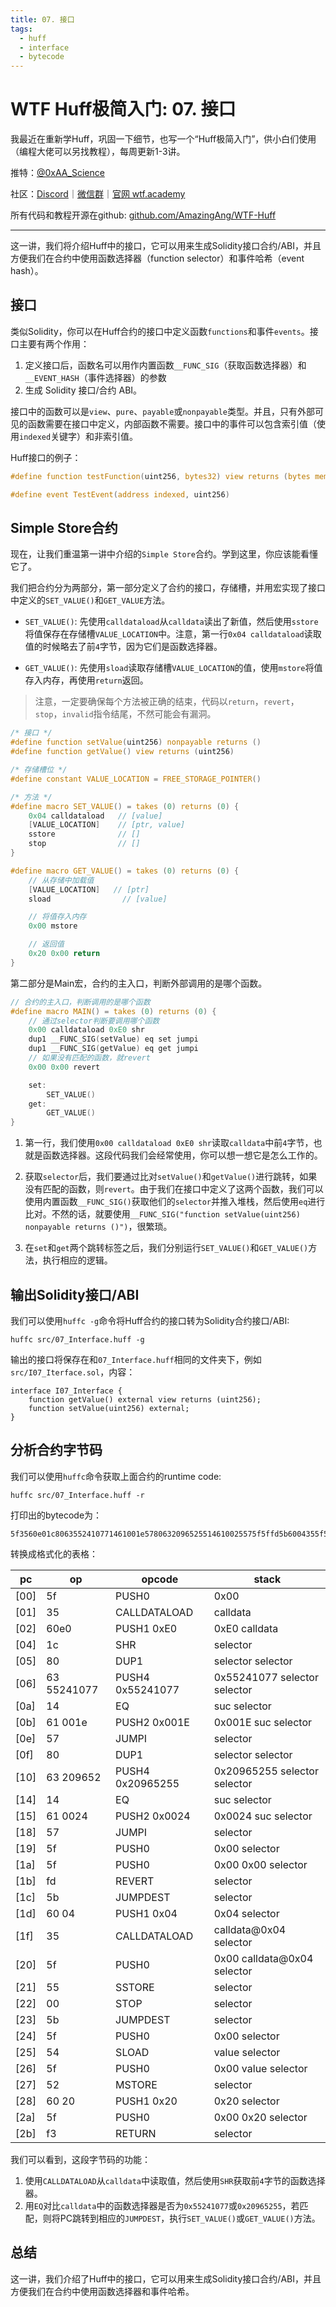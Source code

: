 ```yaml
---
title: 07. 接口
tags:
  - huff
  - interface
  - bytecode
---
```


# WTF Huff极简入门: 07. 接口

我最近在重新学Huff，巩固一下细节，也写一个“Huff极简入门”，供小白们使用（编程大佬可以另找教程），每周更新1-3讲。

推特：[@0xAA_Science](https://twitter.com/0xAA_Science)

社区：[Discord](https://discord.gg/5akcruXrsk)｜[微信群](https://docs.google.com/forms/d/e/1FAIpQLSe4KGT8Sh6sJ7hedQRuIYirOoZK_85miz3dw7vA1-YjodgJ-A/viewform?usp=sf_link)｜[官网 wtf.academy](https://wtf.academy)

所有代码和教程开源在github: [github.com/AmazingAng/WTF-Huff](https://github.com/AmazingAng/WTF-Huff)

-----

这一讲，我们将介绍Huff中的接口，它可以用来生成Solidity接口合约/ABI，并且方便我们在合约中使用函数选择器（function selector）和事件哈希（event hash）。

## 接口

类似Solidity，你可以在Huff合约的接口中定义函数`functions`和事件`events`。接口主要有两个作用：

1. 定义接口后，函数名可以用作内置函数`__FUNC_SIG`（获取函数选择器）和`__EVENT_HASH`（事件选择器）的参数
2. 生成 Solidity 接口/合约 ABI。

接口中的函数可以是`view`、`pure`、`payable`或`nonpayable`类型。并且，只有外部可见的函数需要在接口中定义，内部函数不需要。接口中的事件可以包含索引值（使用`indexed`关键字）和非索引值。

Huff接口的例子：

```c
#define function testFunction(uint256, bytes32) view returns (bytes memory)

#define event TestEvent(address indexed, uint256)
```

## Simple Store合约

现在，让我们重温第一讲中介绍的`Simple Store`合约。学到这里，你应该能看懂它了。

我们把合约分为两部分，第一部分定义了合约的接口，存储槽，并用宏实现了接口中定义的`SET_VALUE()`和`GET_VALUE`方法。

- `SET_VALUE()`: 先使用`calldataload`从`calldata`读出了新值，然后使用`sstore`将值保存在存储槽`VALUE_LOCATION`中。注意，第一行`0x04 calldataload`读取值的时候略去了前`4`字节，因为它们是函数选择器。

- `GET_VALUE()`: 先使用`sload`读取存储槽`VALUE_LOCATION`的值，使用`mstore`将值存入内存，再使用`return`返回。

> 注意，一定要确保每个方法被正确的结束，代码以`return`，`revert`，`stop`，`invalid`指令结尾，不然可能会有漏洞。

```c
/* 接口 */
#define function setValue(uint256) nonpayable returns ()
#define function getValue() view returns (uint256)

/* 存储槽位 */
#define constant VALUE_LOCATION = FREE_STORAGE_POINTER()

/* 方法 */
#define macro SET_VALUE() = takes (0) returns (0) {
    0x04 calldataload   // [value]
    [VALUE_LOCATION]    // [ptr, value]
    sstore              // []
    stop                // []
}

#define macro GET_VALUE() = takes (0) returns (0) {
    // 从存储中加载值
    [VALUE_LOCATION]   // [ptr]
    sload                // [value]

    // 将值存入内存
    0x00 mstore

    // 返回值
    0x20 0x00 return
}
```

第二部分是Main宏，合约的主入口，判断外部调用的是哪个函数。

```c
// 合约的主入口，判断调用的是哪个函数
#define macro MAIN() = takes (0) returns (0) {
    // 通过selector判断要调用哪个函数
    0x00 calldataload 0xE0 shr
    dup1 __FUNC_SIG(setValue) eq set jumpi
    dup1 __FUNC_SIG(getValue) eq get jumpi
    // 如果没有匹配的函数，就revert
    0x00 0x00 revert

    set:
        SET_VALUE()
    get:
        GET_VALUE()
}
```

1. 第一行，我们使用`0x00 calldataload 0xE0 shr`读取`calldata`中前`4`字节，也就是函数选择器。这段代码我们会经常使用，你可以想一想它是怎么工作的。

2. 获取`selector`后，我们要通过比对`setValue()`和`getValue()`进行跳转，如果没有匹配的函数，则`revert`。由于我们在接口中定义了这两个函数，我们可以使用内置函数`__FUNC_SIG()`获取他们的`selector`并推入堆栈，然后使用`eq`进行比对。不然的话，就要使用`__FUNC_SIG("function setValue(uint256) nonpayable returns ()")`，很繁琐。

3. 在`set`和`get`两个跳转标签之后，我们分别运行`SET_VALUE()`和`GET_VALUE()`方法，执行相应的逻辑。

## 输出Solidity接口/ABI

我们可以使用`huffc -g`命令将Huff合约的接口转为Solidity合约接口/ABI:

```shell
huffc src/07_Interface.huff -g
```

输出的接口将保存在和`07_Interface.huff`相同的文件夹下，例如`src/I07_Iterface.sol`，内容：

```solidity
interface I07_Interface {
	function getValue() external view returns (uint256);
	function setValue(uint256) external;
}
```

## 分析合约字节码

我们可以使用`huffc`命令获取上面合约的runtime code:

```shell
huffc src/07_Interface.huff -r
```

打印出的bytecode为：

```
5f3560e01c8063552410771461001e5780632096525514610025575f5ffd5b6004355f55005b5f545f5260205ff3
```

转换成格式化的表格：

| pc   | op     | opcode         | stack              |
|------|--------|----------------|--------------------|
| [00] | 5f     | PUSH0          | 0x00               |
| [01] | 35     | CALLDATALOAD   | calldata           |
| [02] | 60e0 | PUSH1 0xE0     | 0xE0 calldata      |
| [04] | 1c     | SHR            | selector           |
| [05] | 80     | DUP1           | selector selector |
| [06] | 63 55241077 | PUSH4 0x55241077 | 0x55241077 selector selector |
| [0a] | 14     | EQ             | suc selector  |
| [0b] | 61 001e| PUSH2 0x001E   | 0x001E suc selector |
| [0e] | 57     | JUMPI          | selector      |
| [0f] | 80     | DUP1           | selector selector |
| [10] | 63 209652 | PUSH4 0x20965255 | 0x20965255 selector selector |
| [14] | 14     | EQ             | suc selector  |
| [15] | 61 0024| PUSH2 0x0024   | 0x0024 suc selector |
| [18] | 57     | JUMPI          | selector      |
| [19] | 5f     | PUSH0          | 0x00 selector              |
| [1a] | 5f     | PUSH0          | 0x00 0x00 selector          |
| [1b] | fd     | REVERT         | selector                   |
| [1c] | 5b     | JUMPDEST       | selector                   |
| [1d] | 60 04  | PUSH1 0x04     | 0x04 selector              |
| [1f] | 35     | CALLDATALOAD   | calldata@0x04 selector           |
| [20] | 5f     | PUSH0          | 0x00 calldata@0x04 selector     |
| [21] | 55     | SSTORE         | selector                |
| [22] | 00     | STOP           | selector                |
| [23] | 5b     | JUMPDEST       | selector                   |
| [24] | 5f     | PUSH0          | 0x00 selector              |
| [25] | 54     | SLOAD          | value selector             |
| [26] | 5f     | PUSH0          | 0x00 value selector        |
| [27] | 52     | MSTORE         | selector                   |
| [28] | 60 20  | PUSH1 0x20     | 0x20 selector               |
| [2a] | 5f     | PUSH0          | 0x00 0x20 selector         |
| [2b] | f3     | RETURN         | selector                  |

我们可以看到，这段字节码的功能：

1. 使用`CALLDATALOAD`从`calldata`中读取值，然后使用`SHR`获取前`4`字节的函数选择器。
2. 用`EQ`对比`calldata`中的函数选择器是否为`0x55241077`或`0x20965255`，若匹配，则将PC跳转到相应的`JUMPDEST`，执行`SET_VALUE()`或`GET_VALUE()`方法。


## 总结

这一讲，我们介绍了Huff中的接口，它可以用来生成Solidity接口合约/ABI，并且方便我们在合约中使用函数选择器和事件哈希。
